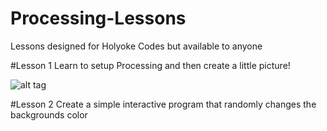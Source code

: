 # Processing-Lessons
Lessons designed for Holyoke Codes but available to anyone

#Lesson 1
Learn to setup Processing and then create a little picture!

![alt tag](https://github.com/tgb20/Processing-Lessons/blob/master/lesson1/result.png)

#Lesson 2
Create a simple interactive program that randomly changes the backgrounds color
